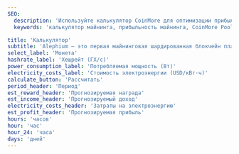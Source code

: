 ```yaml
---
SEO:
  description: 'Используйте калькулятор CoinMore для оптимизации прибыльности вашего мультивалютного майнинга. Наш продвинутый и надежный калькулятор майнинга помогает максимизировать ваши доходы.'
  keywords: 'калькулятор майнинга, прибыльность майнинга, CoinMore Pool, мультивалютный майнинг, майнинг криптовалют, блокчейн, майнинг Bitcoin, майнинг Ethereum, майнинг Litecoin, майнинг Alephium, майнинг Raptoreum, крипто майнинг, майнинг цифровой валюты, децентрализованный майнинг, альткоин майнинг, безопасный майнинг, прибыльный майнинг, майнинг софт, майнинг оборудование'

title: 'Калькулятор'
subtitle: 'Alephium — это первая майнинговая шардированная блокчейн платформа первого уровня, которая масштабируется и улучшает базовые технологии Bitcoin, такие как Proof of Work и UTXO. Она обеспечивает высокую производительность, безопасность для DeFi и dApps с повышенной энергоэффективностью.'
select_label: 'Монета'
hashrate_label: 'Хешрейт (ГХ/с)'
power_consumption_label: 'Потребляемая мощность (Вт)'
electricity_costs_label: 'Стоимость электроэнергии (USD/кВт·ч)'
calculate_button: 'Рассчитать'
period_header: 'Период'
est_reward_header: 'Прогнозируемая награда'
est_income_header: 'Прогнозируемый доход'
electricity_costs_header: 'Затраты на электроэнергию'
est_profit_header: 'Прогнозируемая прибыль'
hours: 'часов'
hour: 'час'
hour_24: 'часа'
days: 'дней'
---
```


